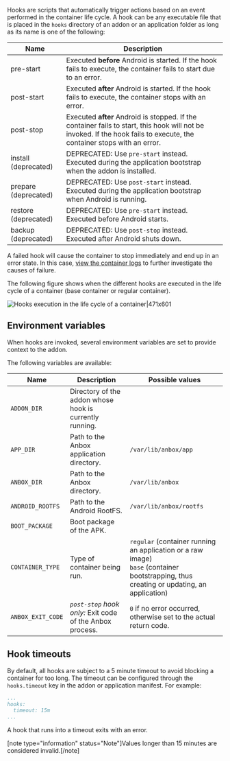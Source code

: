 Hooks are scripts that automatically trigger actions based on an event performed in the container life cycle. A hook can be any executable file that is placed in the `hooks` directory of an addon or an application folder as long as its name is one of the following:

| Name                 | Description                                                                                                          |
|----------------------|----------------------------------------------------------------------------------------------------------------------|
| pre-start            | Executed **before** Android is started. If the hook fails to execute, the container fails to start due to an error.  |
| post-start           | Executed **after** Android is started. If the hook fails to execute, the container stops with an error.              |
| post-stop            | Executed **after** Android is stopped. If the container fails to start, this hook will not be invoked. If the hook fails to execute, the container stops with an error.  |
| install (deprecated) | DEPRECATED: Use `pre-start` instead. Executed during the application bootstrap when the addon is installed.          |
| prepare (deprecated) | DEPRECATED: Use `post-start` instead. Executed during the application bootstrap when Android is running.             |
| restore (deprecated) | DEPRECATED: Use `pre-start` instead. Executed before Android starts.                                                 |
| backup (deprecated)  | DEPRECATED: Use `post-stop` instead. Executed after Android shuts down.                                              |

A failed hook will cause the container to stop immediately and end up in an error state. In this case, [view the container logs](https://anbox-cloud.io/docs/howto/container/logs) to further investigate the causes of failure.

The following figure shows when the different hooks are executed in the life cycle of a container (base container or regular container).

![Hooks execution in the life cycle of a container|471x601](https://assets.ubuntu.com/v1/bc9b1291-addons-reference-hook-order.png)

<a name='env-variables'></a>
## Environment variables
When hooks are invoked, several environment variables are set to provide context to the addon.

The following variables are available:

| Name             | Description                                             | Possible values         |
|------------------|---------------------------------------------------------|-------------------------|
| `ADDON_DIR`      | Directory of the addon whose hook is currently running. |                         |
| `APP_DIR`        | Path to the Anbox application directory.                | `/var/lib/anbox/app`    |
| `ANBOX_DIR`      | Path to the Anbox directory.                            | `/var/lib/anbox`        |
| `ANDROID_ROOTFS` | Path to the Android RootFS.                             | `/var/lib/anbox/rootfs` |
| `BOOT_PACKAGE`   | Boot package of the APK.                                |                         |
| `CONTAINER_TYPE` | Type of container being run.                            | `regular` (container running an application or a raw image)<br/>`base` (container bootstrapping, thus creating or updating, an application)|
| `ANBOX_EXIT_CODE`| *`post-stop` hook only:* Exit code of the Anbox process.| `0` if no error occurred, otherwise set to the actual return code.|

<a name='hook-timeouts'></a>
## Hook timeouts
By default, all hooks are subject to a 5 minute timeout to avoid blocking a container for too long. The timeout can be configured through the `hooks.timeout` key in the addon or application manifest. For example:

```yaml
...
hooks:
  timeout: 15m
...
```

A hook that runs into a timeout exits with an error.

[note type="information" status="Note"]Values longer than 15 minutes are considered invalid.[/note]
